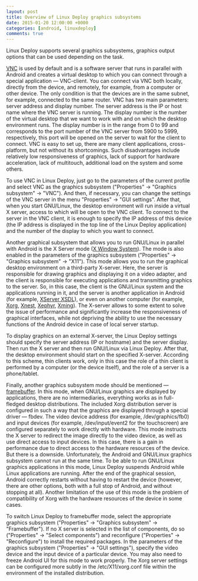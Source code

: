 ```yaml
---
layout: post
title: Overview of Linux Deploy graphics subsystems
date: 2015-01-20 12:00:00 +0000
categories: [android, linuxdeploy]
comments: true
---
```


Linux Deploy supports several graphics subsystems, graphics output options that can be used depending on the task.

[VNC](https://en.wikipedia.org/wiki/Virtual_Network_Computing) is used by default and is a software server that runs in parallel with Android and creates a virtual desktop to which you can connect through a special application — VNC-client. You can connect via VNC both locally, directly from the device, and remotely, for example, from a computer or other device. The only condition is that the devices are in the same subnet, for example, connected to the same router. VNC has two main parameters: server address and display number. The server address is the IP or host name where the VNC server is running. The display number is the number of the virtual desktop that we want to work with and on which the desktop environment runs. The display number is in the range from 0 to 99 and corresponds to the port number of the VNC server from 5900 to 5999, respectively, this port will be opened on the server to wait for the client to connect. VNC is easy to set up, there are many client applications, cross-platform, but not without its shortcomings. Such disadvantages include relatively low responsiveness of graphics, lack of support for hardware acceleration, lack of multitouch, additional load on the system and some others.

<!--more-->

To use VNC in Linux Deploy, just go to the parameters of the current profile and select VNC as the graphics subsystem ("Properties" -> "Graphics subsystem" -> "VNC"). And then, if necessary, you can change the settings of the VNC server in the menu "Properties" -> "GUI settings". After that, when you start GNU/Linux, the desktop environment will run inside a virtual X server, access to which will be open to the VNC client. To connect to the server in the VNC client, it is enough to specify the IP address of this device (the IP address is displayed in the top line of the Linux Deploy application) and the number of the display to which you want to connect.

Another graphical subsystem that allows you to run GNU/Linux in parallel with Android is the X Server mode ([X Window System](https://en.wikipedia.org/wiki/X_Window_System)). The mode is also enabled in the parameters of the graphics subsystem ("Properties" -> "Graphics subsystem" -> "X11"). This mode allows you to run the graphical desktop environment on a third-party X-server. Here, the server is responsible for drawing graphics and displaying it on a video adapter, and the client is responsible for executing applications and transmitting graphics to the server. So, in this case, the client is the GNU/Linux system and the applications running in it, and the server is another application in Android (for example, [XServer XSDL](https://play.google.com/store/apps/details?id=x.org.server)), or even on another computer (for example, [Xorg](https://en.wikipedia.org/wiki/X.Org_Server), [Xnest](http://en.wikipedia.org/wiki/Xnest), [Xephyr](http://en.wikipedia.org/wiki/Xephyr), [Xming](https://en.wikipedia.org/wiki/Xming)). The X-server allows to some extent to solve the issue of performance and significantly increase the responsiveness of graphical interfaces, while not depriving the ability to use the necessary functions of the Android device in case of local server startup.

To display graphics on an external X-server, the Linux Deploy settings should specify the server address (IP or hostname) and the server display. Then run the X server and then run GNU/Linux via Linux Deploy. After that, the desktop environment should start on the specified X-server. According to this scheme, thin clients work, only in this case the role of a thin client is performed by a computer (or the device itself), and the role of a server is a phone/tablet.

Finally, another graphics subsystem mode should be mentioned — [framebuffer](https://en.wikipedia.org/wiki/Linux_framebuffer). In this mode, when GNU/Linux graphics are displayed by applications, there are no intermediaries, everything works as in full-fledged desktop distributions. The included Xorg distribution server is configured in such a way that the graphics are displayed through a special driver — fbdev. The video device address (for example, /dev/graphics/fb0) and input devices (for example, /dev/input/event2 for the touchscreen) are configured separately to work directly with hardware. This mode instructs the X server to redirect the image directly to the video device, as well as use direct access to input devices. In this case, there is a gain in performance due to direct access to the hardware resources of the device. But there is a downside. Unfortunately, the Android and GNU/Linux graphics subsystem cannot run at the same time. To be able to run GNU/Linux graphics applications in this mode, Linux Deploy suspends Android while Linux applications are running. After the end of the graphical session, Android correctly restarts without having to restart the device (however, there are other options, both with a full stop of Android, and without stopping at all). Another limitation of the use of this mode is the problem of compatibility of Xorg with the hardware resources of the device in some cases.

To switch Linux Deploy to framebuffer mode, select the appropriate graphics subsystem ("Properties" -> "Graphics subsystem" -> "Framebuffer"). If no X server is selected in the list of components, do so ("Properties" -> "Select components") and reconfigure ("Properties" -> "Reconfigure") to install the required packages. In the parameters of the graphics subsystem ("Properties" -> "GUI settings"), specify the video device and the input device of a particular device. You may also need to freeze Android UI for this mode to work properly. The Xorg server settings can be configured more subtly in the /etc/X11/xorg.conf file within the environment of the installed distribution.
